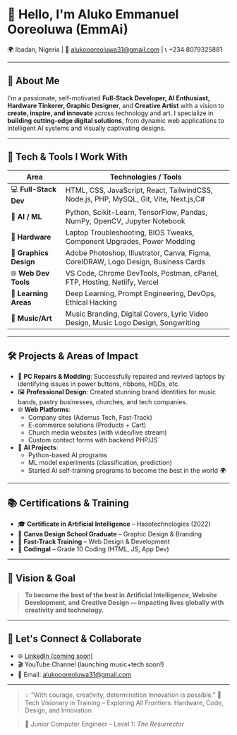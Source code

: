 # 👋 Hello, I'm Aluko Emmanuel Ooreoluwa (EmmAi)

🌍 Ibadan, Nigeria | 📧 alukoooreoluwa31@gmail.com | 📞 +234 8079325881  

---

## 🚀 About Me

I'm a passionate, self-motivated **Full-Stack Developer, AI Enthusiast, Hardware Tinkerer, Graphic Designer**, and **Creative Artist** with a vision to **create, inspire, and innovate** across technology and art. I specialize in **building cutting-edge digital solutions**, from dynamic web applications to intelligent AI systems and visually captivating designs.

---

## 🧠 Tech & Tools I Work With

| Area                    | Technologies / Tools                                                                 |
|-------------------------|----------------------------------------------------------------------------------------|
| 💻 **Full-Stack Dev**    | HTML, CSS, JavaScript, React, TailwindCSS, Node.js, PHP, MySQL, Git, Vite, Next.js,C#     |
| 🤖 **AI / ML**           | Python, Scikit-Learn, TensorFlow, Pandas, NumPy, OpenCV, Jupyter Notebook             |
| 🧰 **Hardware**          | Laptop Troubleshooting, BIOS Tweaks, Component Upgrades, Power Modding                |
| 🎨 **Graphics Design**   | Adobe Photoshop, Illustrator, Canva, Figma, CorelDRAW, Logo Design, Business Cards    |
| 🌐 **Web Dev Tools**     | VS Code, Chrome DevTools, Postman, cPanel, FTP, Hosting, Netlify, Vercel              |
| 🧪 **Learning Areas**    | Deep Learning, Prompt Engineering, DevOps, Ethical Hacking                            |
| 🎵 **Music/Art**         | Music Branding, Digital Covers, Lyric Video Design, Music Logo Design, Songwriting    |

---

## 🛠️ Projects & Areas of Impact

- 🔧 **PC Repairs & Modding**: Successfully repaired and revived laptops by identifying issues in power buttons, ribbons, HDDs, etc.
- 🖼️ **Professional Design**: Created stunning brand identities for music bands, pastry businesses, churches, and tech companies.
- 🌐 **Web Platforms**:
  - Company sites (Ademus Tech, Fast-Track)
  - E-commerce solutions (Products + Cart)
  - Church media websites (with video/live stream)
  - Custom contact forms with backend PHP/JS
- 🤖 **AI Projects**:
  - Python-based AI programs
  - ML model experiments (classification, prediction)
  - Started AI self-training programs to become the best in the world 🌍

---

## 📚 Certifications & Training

- 🎓 **Certificate in Artificial Intelligence** – Hasotechnologies (2022)  
- 🏫 **Canva Design School Graduate** – Graphic Design & Branding  
- 💼 **Fast-Track Training** – Web Design & Development  
- 🧠 **Codingal** – Grade 10 Coding (HTML, JS, App Dev)

---

## 📌 Vision & Goal

> **To become the best of the best in Artificial Intelligence, Website Development, and Creative Design — impacting lives globally with creativity and technology.**

---

## 📂 Let's Connect & Collaborate

- 🌐 [LinkedIn (coming soon)]()
- 🎬 YouTube Channel (launching music+tech soon!)
- 📧 Email: [alukoooreoluwa31@gmail.com](mailto:alukoooreoluwa31@gmail.com)

---

> 💡 “With courage, creativity, determination Innovation is possible.”
🔧 Tech Visionary in Training – Exploring All Frontiers: Hardware, Code, Design, and Innovation


> 🔧 Junior Computer Engineer – Level 1: *The Resurrector*

